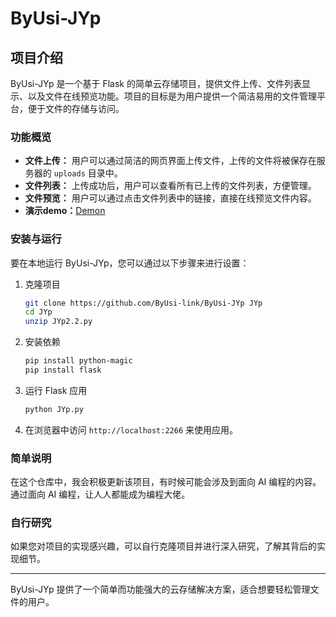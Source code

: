 # ByUsi-JYp

## 项目介绍

ByUsi-JYp 是一个基于 Flask 的简单云存储项目，提供文件上传、文件列表显示、以及文件在线预览功能。项目的目标是为用户提供一个简洁易用的文件管理平台，便于文件的存储与访问。

### 功能概览

- **文件上传：** 用户可以通过简洁的网页界面上传文件，上传的文件将被保存在服务器的 `uploads` 目录中。
- **文件列表：** 上传成功后，用户可以查看所有已上传的文件列表，方便管理。
- **文件预览：** 用户可以通过点击文件列表中的链接，直接在线预览文件内容。
- **演示demo：**[Demon](https://juy.hucl.link/)

### 安装与运行

要在本地运行 ByUsi-JYp，您可以通过以下步骤来进行设置：

1. 克隆项目
    ```sh
    git clone https://github.com/ByUsi-link/ByUsi-JYp JYp
    cd JYp
    unzip JYp2.2.py
    ```

3. 安装依赖
   ```sh
   pip install python-magic
   pip install flask
   ```

4. 运行 Flask 应用
    ```sh
    python JYp.py
    ```

3. 在浏览器中访问 `http://localhost:2266` 来使用应用。

### 简单说明

在这个仓库中，我会积极更新该项目，有时候可能会涉及到面向 AI 编程的内容。通过面向 AI 编程，让人人都能成为编程大佬。

### 自行研究

如果您对项目的实现感兴趣，可以自行克隆项目并进行深入研究，了解其背后的实现细节。

---

ByUsi-JYp 提供了一个简单而功能强大的云存储解决方案，适合想要轻松管理文件的用户。
